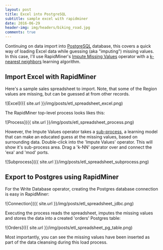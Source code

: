 ```yaml
---
layout: post
title: Excel into PostgreSQL
subtitle: sample excel with rapidminer
date: 2016-06-29
header-img: img/headers/biking_road.jpg
comments: true
---
```


Continuing on data import into [PostgreSQL](https://www.postgresql.org/) database, this covers a quick way of loading Excel data while guessing (aka "imputing") missing values.  In this case, I'll use RapidMiner's [Impute Missing Values](http://docs.rapidminer.com/studio/operators/cleansing/missing/impute_missing_values.html) operator with a [k-nearest neighbors](https://en.wikipedia.org/wiki/K-nearest_neighbors_algorithm) learning algorithm.

## Import Excel with RapidMiner

Here's a sample sales spreadsheet to import.  Note, that some of the Region values are missing, but can be guessed at from other records.

![Excel]({{ site.url }}/img/posts/etl_spreadsheet_excel.png)

The RapidMiner top-level process looks likes this:

![Process]({{ site.url }}/img/posts/etl_spreadsheet_process.png)

However, the Impute Values operator takes a [sub-process](http://docs.rapidminer.com/studio/operators/utility/subprocess.html), a learning model that can make an educated guess at the missing values, based on surrounding data.  Double-click into the 'Impute Values' operator.  This will show it's sub-process area.  Drag a 'k-NN' operator over and connect the 'exa' and 'mod' ports.

![Subprocess]({{ site.url }}/img/posts/etl_spreadsheet_subprocess.png)

## Export to Postgres using RapidMiner

For the Write Database operator, creating the Postgres database connection is easy in RapidMiner:

![Connection]({{ site.url }}/img/posts/etl_spreadsheet_jdbc.png)

Executing the process reads the spreadsheet, imputes the missing values and stores the data into a created 'orders' Postgres table:

![Orders]({{ site.url }}/img/posts/etl_spreadsheet_pg_table.png)
 
 Most importantly, you can see the missing values have been inserted as part of the data cleansing during this load process.
